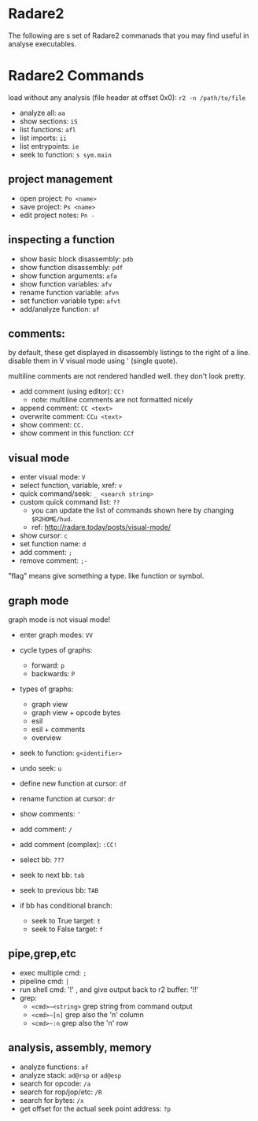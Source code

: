 # Radare2

The following are s set of Radare2 commanads that you may find useful in analyse executables.

# Radare2 Commands

load without any analysis (file header at offset 0x0): `r2 -n /path/to/file`

  - analyze all: `aa`
  - show sections: `iS`
  - list functions: `afl`
  - list imports: `ii`
  - list entrypoints: `ie`
  - seek to function: `s sym.main`

## project management

  - open project: `Po <name>`
  - save project: `Ps <name>`
  - edit project notes: `Pn -`

## inspecting a function

  - show basic block disassembly: `pdb`
  - show function disassembly: `pdf`
  - show function arguments: `afa`
  - show function variables: `afv`
  - rename function variable: `afvn`
  - set function variable type: `afvt`
  - add/analyze function: `af`

## comments:
by default, these get displayed in disassembly listings to the right of a line.
disable them in V visual mode using ' (single quote).

multiline comments are not rendered handled well. they don't look pretty.

  - add comment (using editor): `CC!`
    - note: multiline comments are not formatted nicely
  - append comment: `CC <text>`
  - overwrite comment: `CCu <text>`
  - show comment: `CC.`
  - show comment in this function: `CCf`

## visual mode

  - enter visual mode: `V`
  - select function, variable, xref: `v`
  - quick command/seek: `_ <search string>`
  - custom quick command list: `??`
    - you can update the list of commands shown here by changing `$R2HOME/hud`.
    - ref: http://radare.today/posts/visual-mode/
  - show cursor: `c`
  - set function name: `d`
  - add comment: `;`
  - remove comment: `;-`
  
"flag" means give something a type. like function or symbol.

## graph mode

graph mode is not visual mode!

  - enter graph modes: `VV`
  - cycle types of graphs:
    - forward: `p`
    - backwards: `P`

  - types of graphs:
      - graph view
      - graph view + opcode bytes
      - esil
      - esil + comments
      - overview

  - seek to function: `g<identifier>`
  - undo seek: `u`
  - define new function at cursor: `df`
  - rename function at cursor: `dr`  
  - show comments: `'`
  - add comment: `/`
  - add comment (complex): `:CC!`
  - select bb: `???`
  - seek to next bb: `tab`
  - seek to previous bb: `TAB`
  - if bb has conditional branch:
    - seek to True target: `t`
    - seek to False target: `f`

## pipe,grep,etc ###

  - exec multiple cmd: `;`
  - pipeline cmd: `|`
  - run shell cmd: '!' , and give output back to r2 buffer: '!!'
  - grep:
    - `<cmd>~<string>` grep string from command output 
    - `<cmd>~[n]` grep also the 'n' column
    - `<cmd>~:n` grep also the 'n' row


## analysis, assembly, memory ###

  - analyze functions: `af`
  - analyze stack: `ad@rsp` or `ad@esp`
  - search for opcode: `/a`
  - search for rop/jop/etc: `/R`
  - search for bytes: `/x `
  - get offset for the actual seek point address: `?p`
    
